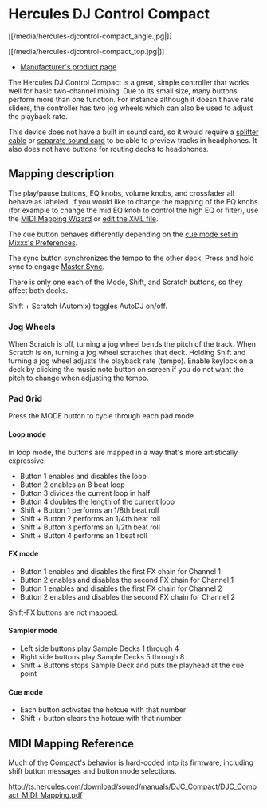 # Hercules DJ Control Compact

[[/media/hercules-djcontrol-compact_angle.jpg|]]

[[/media/hercules-djcontrol-compact_top.jpg|]]

  - [Manufacturer's product
    page](https://www.hercules.com/us/DJ-Music/bdd/p/253/djcontrol-compact/)

The Hercules DJ Control Compact is a great, simple controller that works
well for basic two-channel mixing. Due to its small size, many buttons
perform more than one function. For instance although it doesn't have
rate sliders, the controller has two jog wheels which can also be used
to adjust the playback rate.

This device does not have a built in sound card, so it would require a
[splitter cable](hardware%20compatibility#splitter%20cables) or
[separate sound card](hardware%20compatibility#usb%20sound%20cards) to
be able to preview tracks in headphones. It also does not have buttons
for routing decks to headphones.

## Mapping description

The play/pause buttons, EQ knobs, volume knobs, and crossfader all
behave as labeled. If you would like to change the mapping of the EQ
knobs (for example to change the mid EQ knob to control the high EQ or
filter), use the [MIDI Mapping
Wizard](http://mixxx.org/manual/latest/chapters/advanced_topics.html#controller-wizard)
or [edit the XML file](MIDI%20controller%20mapping%20file%20format).

The cue button behaves differently depending on the [cue mode set in
Mixxx's
Preferences](http://mixxx.org/manual/latest/chapters/user_interface.html#interface-cue-modes).

The sync button synchronizes the tempo to the other deck. Press and hold
sync to engage [Master
Sync](http://mixxx.org/manual/latest/chapters/djing_with_mixxx.html#master-sync).

There is only one each of the Mode, Shift, and Scratch buttons, so they
affect both decks.

Shift + Scratch (Automix) toggles AutoDJ on/off.

### Jog Wheels

When Scratch is off, turning a jog wheel bends the pitch of the track.
When Scratch is on, turning a jog wheel scratches that deck. Holding
Shift and turning a jog wheel adjusts the playback rate (tempo). Enable
keylock on a deck by clicking the music note button on screen if you do
not want the pitch to change when adjusting the tempo.

### Pad Grid

Press the MODE button to cycle through each pad mode.

#### Loop mode

In loop mode, the buttons are mapped in a way that's more artistically
expressive:

  - Button 1 enables and disables the loop
  - Button 2 enables an 8 beat loop
  - Button 3 divides the current loop in half
  - Button 4 doubles the length of the current loop
  - Shift + Button 1 performs an 1/8th beat roll
  - Shift + Button 2 performs an 1/4th beat roll
  - Shift + Button 3 performs an 1/2th beat roll
  - Shift + Button 4 performs an 1 beat roll

#### FX mode

  - Button 1 enables and disables the first FX chain for Channel 1
  - Button 2 enables and disables the second FX chain for Channel 1
  - Button 1 enables and disables the first FX chain for Channel 2
  - Button 2 enables and disables the second FX chain for Channel 2

Shift-FX buttons are not mapped.

#### Sampler mode

  - Left side buttons play Sample Decks 1 through 4
  - Right side buttons play Sample Decks 5 through 8
  - Shift + Buttons stops Sample Deck and puts the playhead at the cue
    point

#### Cue mode

  - Each button activates the hotcue with that number
  - Shift + button clears the hotcue with that number

## MIDI Mapping Reference

Much of the Compact's behavior is hard-coded into its firmware,
including shift button messages and button mode selections.

<http://ts.hercules.com/download/sound/manuals/DJC_Compact/DJC_Compact_MIDI_Mapping.pdf>
